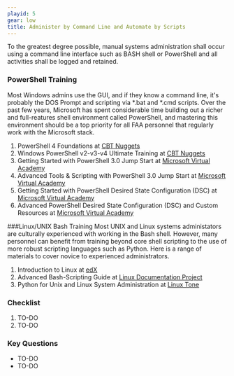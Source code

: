 ```yaml
---
playid: 5
gear: low
title: Administer by Command Line and Automate by Scripts
---
```


To the greatest degree possible, manual systems administration shall
occur using a command line interface such as BASH shell or
PowerShell and all activities shall be logged and retained.

### PowerShell Training
Most Windows admins use the GUI, and if they know a command line, it's probably the DOS Prompt and scripting via \*.bat and \*.cmd scripts. Over the past few
years, Microsoft has spent considerable time building out a richer and full-reatures shell environment called PowerShell, and mastering this environment should be a top priority for all FAA personnel that
regularly work with the Microsoft stack.

1. PowerShell 4 Foundations at [CBT Nuggets](https://www.cbtnuggets.com/it-training/powershell-4-foundations)
2. Windows PowerShell v2-v3-v4 Ultimate Training at [CBT Nuggets](https://www.cbtnuggets.com/it-training/microsoft-windows-powershell-2-3-4)
3. Getting Started with PowerShell 3.0 Jump Start at [Microsoft Virtual Academy](https://mva.microsoft.com/en-US/training-courses/getting-started-with-powershell-30-jump-start-8276)
4. Advanced Tools & Scripting with PowerShell 3.0 Jump Start at [Microsoft Virtual Academy](https://mva.microsoft.com/en-US/training-courses/advanced-tools-scripting-with-powershell-30-jump-start-8277)
5. Getting Started with PowerShell Desired State Configuration (DSC) at [Microsoft Virtual Academy](https://mva.microsoft.com/en-US/training-courses/getting-started-with-powershell-desired-state-configuration-dsc-8672?l=ZwHuclG1_2504984382)
6. Advanced PowerShell Desired State Configuration (DSC) and Custom Resources at [Microsoft Virtual Academy](https://mva.microsoft.com/en-US/training-courses/advanced-powershell-desired-state-configuration-dsc-and-custom-resources-8702?l=3DnsS2H1_1504984382)

###Linux/UNIX Bash Training
Most UNIX and Linux systems administators are culturally experienced with working in the Bash shell. However, many personnel can benefit from training beyond core shell scripting to the use of more
robust scripting languages such as Python. Here is a range of materials to cover novice to experienced administrators.

1. Introduction to Linux at [edX](https://www.edx.org/course/introduction-linux-linuxfoundationx-lfs101x-2#!)
2. Advanced Bash-Scripting Guide at [Linux Documentation Project](http://www.tldp.org/LDP/abs/html/)
3. Python for Unix and Linux System Administration at [Linux Tone](http://docs.linuxtone.org/ebooks/Python/OReilly.Python.for.Unix.and.Linux.System.Administration.Sep.2008.pdf)

### Checklist
1. TO-DO
2. TO-DO


### Key Questions
- TO-DO
- TO-DO
